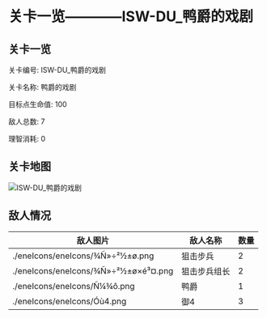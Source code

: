 # 关卡一览————ISW-DU_鸭爵的戏剧


## 关卡一览

关卡编号: ISW-DU_鸭爵的戏剧

关卡名称: 鸭爵的戏剧

目标点生命值: 100

敌人总数: 7

理智消耗: 0


## 关卡地图
![ISW-DU_鸭爵的戏剧](./oprMap/ISW-DU_鸭爵的戏剧.png)

## 敌人情况

| 敌人图片 | 敌人名称 | 数量  |
|---------|-----|-----|
| ./eneIcons/eneIcons/¾Ñ»÷²½±ø.png| 狙击步兵  |   2  |
| ./eneIcons/eneIcons/¾Ñ»÷²½±ø×é³¤.png| 狙击步兵组长  |   2  |
| ./eneIcons/eneIcons/Ñ¼¾ô.png| 鸭爵  |   1  |
| ./eneIcons/eneIcons/Óù4.png| 御4  |   3  |
